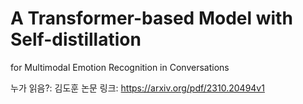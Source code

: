 # A Transformer-based Model with Self-distillation
for Multimodal Emotion Recognition in
Conversations

누가 읽음?: 김도훈
논문 링크: https://arxiv.org/pdf/2310.20494v1
